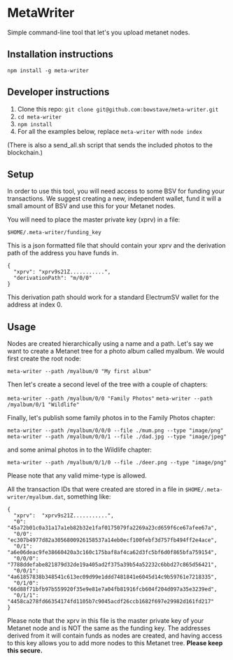 # MetaWriter

Simple command-line tool that let's you upload metanet nodes.

## Installation instructions
`npm install -g meta-writer`


## Developer instructions

1. Clone this repo: `git clone git@github.com:bowstave/meta-writer.git`
2. `cd meta-writer`
3. `npm install`
4. For all the examples below, replace `meta-writer` with `node index`

(There is also a send_all.sh script that sends the included photos to the blockchain.)

## Setup

In order to use this tool, you will need access to some BSV for funding your transactions.  We suggest creating a new, independent wallet, fund it will a small amount of BSV and use this for your Metanet nodes.

You will need to place the master private key (xprv) in a file:

`$HOME/.meta-writer/funding_key`

This is a json formatted file that should contain your xprv and the derivation path of the address you have funds in.

```
{
  "xprv": "xprv9s21Z...........",
  "derivationPath": "m/0/0"
}
```

This derivation path should work for a standard ElectrumSV wallet for the address at index 0.

## Usage

Nodes are created hierarchically using a name and a path.  Let's say we want to create a Metanet tree for a photo album called myalbum.  We would first create the root node:

`meta-writer --path /myalbum/0 "My first album"`

Then let's create a second level of the tree with a couple of chapters:

`meta-writer --path /myalbum/0/0 "Family Photos"`
`meta-writer --path /myalbum/0/1 "Wildlife"`

Finally, let's publish some family photos in to the Family Photos chapter:

`meta-writer --path /myalbum/0/0/0 --file ./mum.png --type "image/png"`
`meta-writer --path /myalbum/0/0/1 --file ./dad.jpg --type "image/jpeg"`

and some animal photos in to the Wildlife chapter:

`meta-writer --path /myalbum/0/1/0 --file ./deer.png --type "image/png"`

Please note that any valid mime-type is allowed.

All the transaction IDs that were created are stored in a file in `$HOME/.meta-writer/myalbum.dat`, something like:

```
{
  "xprv":  "xprv9s21Z...........",
  "0":     "45a72b01c0a31a17a1eb82b32e1faf0175079fa2269a23cd659f6ce67afee67a",
  "0/0":   "ec307b4977d82a3056800926158537a14eb0ecf100febf3d757fb494ff2e4ace",
  "0/1":   "a6e06deac9fe38660420a3c160c175baf8af4ca62d3fc5bf6d0f865bfa759154",
  "0/0/0": "7788ddefabe821879d32de19a405ad2f375a39b54a52232c6bbd27c865d56421",
  "0/0/1": "4a61857838b348541c613ec09d99e1ddd7481841e6045d14c9b59761e7218335",
  "0/1/0": "66d88f71bfb97b559920f35e9e81e7a04fb81916fcb604f204d097a35e3239ed",
  "0/1/1": "4458ca278fd66354174fd1105b7c9045acdf26ccb1682f697e29982d161fd217"
}
```

Please note that the xprv in this file is the master private key of your Metanet node and is NOT the same as the funding key.  The addresses derived from it will contain funds as nodes are created, and having access to this key allows you to add more nodes to this Metanet tree.  **Please keep this secure.**





